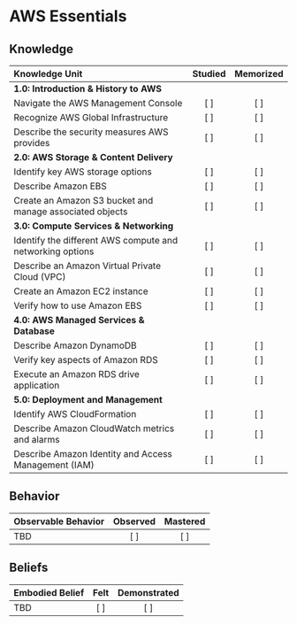 
# AWS Essentials

## Knowledge

| Knowledge Unit   |      Studied      | Memorized |
|:-----------------|:-----------------:|:---------:|
| **1.0: Introduction & History to AWS** | | |
| Navigate the AWS Management Console | [ ] | [ ] |
| Recognize AWS Global Infrastructure | [ ] | [ ] |
| Describe the security measures AWS provides | [ ] | [ ] |
| **2.0: AWS Storage & Content Delivery** | | |
| Identify key AWS storage options | [ ] | [ ] |
| Describe Amazon EBS | [ ] | [ ] |
| Create an Amazon S3 bucket and manage associated objects | [ ] | [ ] |
| **3.0: Compute Services & Networking** | | |
| Identify the different AWS compute and networking options | [ ] | [ ] |
| Describe an Amazon Virtual Private Cloud (VPC) | [ ] | [ ] |
| Create an Amazon EC2 instance | [ ] | [ ] |
| Verify how to use Amazon EBS  | [ ] | [ ] |
| **4.0: AWS Managed Services & Database** | | |
| Describe Amazon DynamoDB | [ ] | [ ] |
| Verify key aspects of Amazon RDS | [ ] | [ ] |
| Execute an Amazon RDS drive application | [ ] | [ ] |
| **5.0: Deployment and Management** | | |
| Identify AWS CloudFormation | [ ] | [ ] |
| Describe Amazon CloudWatch metrics and alarms | [ ] | [ ] |
| Describe Amazon Identity and Access Management (IAM) | [ ] | [ ] |


## Behavior

| Observable Behavior |      Observed      |  Mastered  |
|:--------------------|:------------------:|:----------:|
| TBD | [ ] | [ ] |


## Beliefs

|   Embodied Belief   |      Felt      |  Demonstrated  |
|:--------------------|:--------------:|:--------------:|
| TBD | [ ] | [ ] | 


















